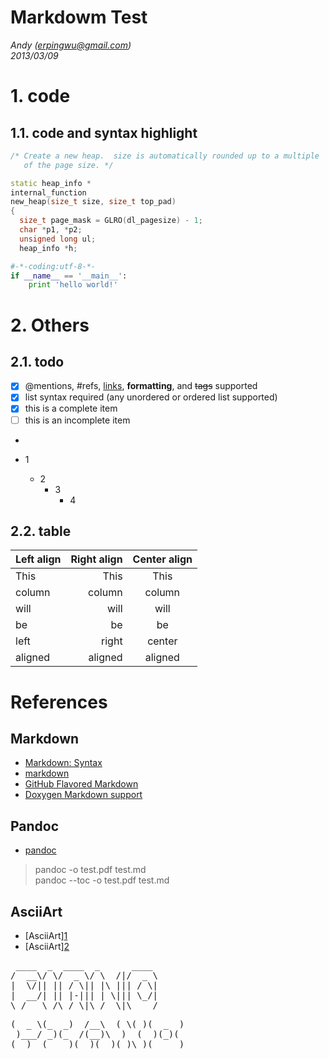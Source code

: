 Markdowm Test
========

*Andy (erpingwu@gmail.com)*  
*2013/03/09*  

# 1. code
## 1.1. code and syntax highlight
~~~~ {.cpp .numberLines}
/* Create a new heap.  size is automatically rounded up to a multiple
   of the page size. */

static heap_info *
internal_function
new_heap(size_t size, size_t top_pad)
{
  size_t page_mask = GLRO(dl_pagesize) - 1; 
  char *p1, *p2;
  unsigned long ul;
  heap_info *h;
~~~~


```python
#-*-coding:utf-8-*-
if __name__ == '__main__':
    print 'hello world!'
```


# 2. Others
## 2.1. todo
- [x] @mentions, #refs, [links](), **formatting**, and <del>tags</del> supported
- [x] list syntax required (any unordered or ordered list supported)
- [x] this is a complete item
- [ ] this is an incomplete item
- 

- 1
   - 2
      - 3
         - 4 

## 2.2. table

| Left align | Right align | Center align |
|:-----------|------------:|:------------:|
| This       |        This |     This     |
| column     |      column |    column    |
| will       |        will |     will     |
| be         |          be |      be      |
| left       |       right |    center    |
| aligned    |     aligned |   aligned    |

# References
 
## Markdown  
- [Markdown: Syntax](http://daringfireball.net/projects/markdown/syntax)
- [markdown](http://wowubuntu.com/markdown/ "markdown")
- [GitHub Flavored Markdown](https://help.github.com/articles/github-flavored-markdown)
- [Doxygen Markdown support](http://www.stack.nl/~dimitri/doxygen/manual/markdown.html)

## Pandoc
- [pandoc](http://johnmacfarlane.net/pandoc/)  
> pandoc -o test.pdf test.md  
> pandoc --toc -o test.pdf test.md  

## AsciiArt
- [AsciiArt][1](http://www.network-science.de/ascii/)
- [AsciiArt][2](http://patorjk.com/software/taag/#p=display&f=Bulbhead&t=Piano)

<pre>
 ____  _  ____  _      ____ 
/  __\/ \/  _ \/ \  /|/  _ \
|  \/|| || / \|| |\ ||| / \|
|  __/| || |-||| | \||| \_/|
\_/   \_/\_/ \|\_/  \|\____/
</pre>
          
<pre>
(  _ \(_  _)  /__\  ( \( )(  _  )
 )___/ _)(_  /(__)\  )  (  )(_)(
(__)  (____)(__)(__)(_)\_)(_____)
</pre>


